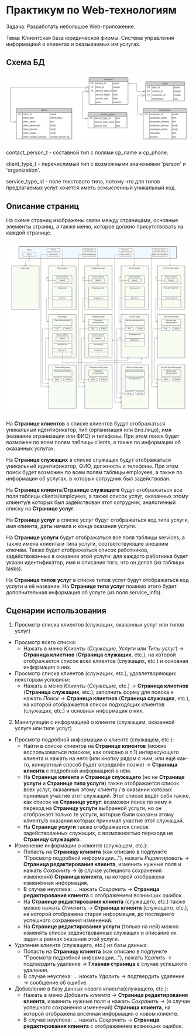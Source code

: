 # Практикум по Web-технологиям
Задача: Разработать небольшое Web-приложение.

Тема: Клиентская база юридической фирмы. Система управления информацией о клиентах и оказываемых им услугах.

## Схема БД
![Схема БД](db_scheme.png)

contact_person_t - составной тип с полями cp_name и cp_phone.

client_type_t - перечислимый тип с возможными значениями 'person' и 'organization'.

service_type_id - поле текстового типа, потому что для типов предлагаемых услуг хочется иметь осмысленный уникальный код.

## Описание страниц
На схеме страниц изображены связи между страницами, основные элементы страниц, а также меню, которое должно присутствовать на каждой странице.

![Схема страниц](pages_scheme.png)

На **Странице клиентов** в списке клиентов будут отображаться уникальный идентификатор, тип (организация или физ.лицо), имя (название огранизации или ФИО) и телефоны. При этом поиск будет возможен по всем полям таблицы clients, а также по информации об оказанных услугах.

На **Странице служащих** в списке служащех будут отображаться уникальный идентификатор, ФИО, должность и телефоны. При этом поиск будет возможен по всем полям таблицы employees, а также по информации об услугах, в которых сотрудник был задействован.

На **Странице клиента**/**Странице служащего** будут отображаться все поля таблицы clients/employees, а также список услуг, оказанных этому клиенту/в которых был задействован этот сотрудник, аналогичный списку на **Странице услуг**.

На **Странице услуг** в списке услуг будут отображаться код типа услуги, имя клиента, даты начала и конца оказания услуги.

На  **Странице услуги** будут отображаться все поля таблицы services, а также имена клиента и типа услуги, соответствующие внешним ключам. Также будет отображаться список работников, задействованных в оказании этой услуги: для каждого работника будет указан идентификатор, имя и описание того, что он делал (из таблицы tasks).

На **Странице типов услуг** в списке типов услуг будут отображаться код услуги и её название.
На **Странице типа услуг** помимо этого будет дополнительная информация об услуге (из поля service_info).

## Сценарии использования
1. Просмотр списка клиентов (служащих, оказанных услуг или типов услуг)
  * Просмотр всего списка:
    * Нажать в меню *Клиенты* (*Служащие*, *Услуги* или *Типы услуг*) → **Страница клиетнов** (**Страница служащих**, etc.), на которой отображается список всех клиентов (служащих, etc.) и основная информация о них.
  * Просмотр списка клиентов (служащих, etc.), удовлетворяющих некоторым условиям:
    * Нажать в меню *Клиенты* (*Служащие*, etc.) → **Страница клиетнов** (**Страница служащих**, etc.), заполнить форму для поиска и нажать *Поиск* → **Страница клиетнов** (**Страница служащих**, etc.), на которой отображается список подходящих клиентов (служащих, etc.) и основная информация о них.
2. Манипуляции с информацией о клиенте (служащем, оказанной услуге или типе услуг)
  * Просмотр подробной информации о клиенте (служащем, etc.):
    * Найти в списке клиентов на **Странице клиентов** (можно воспользоваться поиском, как описано в п.1) интересующего клиента и нажать на него (или кнопку рядом с ним, или ещё как-то, конкретный способ будет определён позже) → **Страница клиента** с подробной информацией о нём.
    * На **Странице клиента** и **Странице служащего** (но не **Странице услуги** и **Странице типа услуги**) также отображается список всех услуг, оказанных этому клиенту / в оказании которых принимал участие этот служащий. Этот список ведёт себя также, как список на **Странице услуг**: возможен поиск по нему и переход на **Страницу услуги** выбранной услуги, но он отображает только те услуги, которые были оказаны этому клиенту/в оказании которых принимал участие этот служащий.
    * На **Странице услуги** также отображается список задействованных служащих, с возможностью перехода на **Страницу служащего**.
  * Изменение информации о клиенте (служащем, etc.):
    * Попасть на **Страницу клиента** (как описано в подпункте "Просмотр подробной информации..."), нажать *Редактировать* → **Страница редактирования клиента**, изменить нужные поля и нажать *Сохранить* → (в случае успешного сохранения изменений) **Страница клиента**, на которой отображена изменённая информация.
    * В случае неуспеха: ... нажать *Сохранить* → **Страница редактирования клиента** с отображением возникших ошибок.
    * На **Странице редактирования клиента** (служащего, etc.) также можно нажать *Отменить* → **Страница клиента** (служащего, etc.), на которой отображена старая информация, до последнего успешного сохранения изменений.
    * На **Странице редактирования услуги** (только на ней) можно изменять список зедействованных служащих и описание их задач в рамках оказания этой услуги.
  * Удаление клиента (служащего, etc.) из базы данных:
    * Попасть на **Страницу клиента** (как описано в подпункте "Просмотр подробной информации..."), нажать *Удалить* → подтвердить удаление → **Главная страница** в случае успешного удаления.
    * В случае неуспеха: ... нажать *Удалить* → подтвердить удаление → сообщение об ошибке.
  * Добавление в базу данных нового клиента(служащего, etc.):
    * Нажать в меню *Добавить клиента* → **Страница редактирования клиента**, изменить нужные поля и нажать *Сохранить* → (в случае успешного сохранения изменений) **Страница клиента**, на которой отображена внсённая информация о новом клиенте.
    * В случае неуспеха: ... нажать *Сохранить* → **Страница редактирования клиента** с отображением возникших ошибок.
